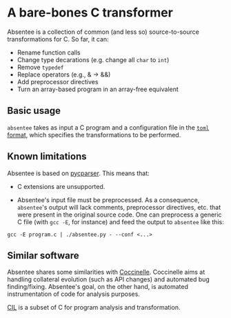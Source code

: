 # A bare-bones C transformer

Absentee is a collection of common (and less so) source-to-source
transformations for C.
So far, it can:

* Rename function calls
* Change type decarations (e.g. change all `char` to `int`)
* Remove `typedef`
* Replace operators (e.g., & -> &&)
* Add preprocessor directives
* Turn an array-based program in an array-free equivalent

## Basic usage

`absentee` takes as input a C program and a configuration file in the
[`toml` format](https://github.com/toml-lang/toml), which specifies
the transformations to be performed.

## Known limitations

Absentee is based on [pycparser](https://github.com/eliben/pycparser).
This means that:

* C extensions are unsupported.

* Absentee's input file must be preprocessed.
  As a consequence, `absentee`'s output will lack comments, preprocessor
  directives, etc. that were present in the original source code.
  One can preprocess a generic C file (with `gcc -E`, for instance) and feed
  the output to `absentee` like this:

~~~
gcc -E program.c | ./absentee.py - --conf <...>
~~~


## Similar software

Absentee shares some similarities with [Coccinelle](coccinelle.lip6.fr/).
Coccinelle aims at handling collateral evolution (such as API changes) and
automated bug finding/fixing.
Absentee's goal, on the other hand, is automated instrumentation of code for
analysis purposes.

[CIL](https://cil-project.github.io/cil/) is a subset of C for program analysis
and transformation.
